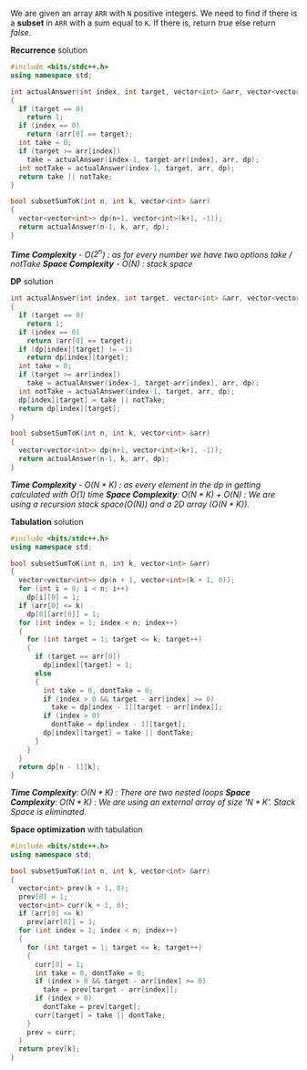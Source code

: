 We are given an array `ARR` with `N` positive integers. We need to find if there is a **subset** in `ARR` with a sum equal to `K`. If there is, return *true* else return *false*.


**Recurrence** solution
```cpp
#include <bits/stdc++.h>
using namespace std;

int actualAnswer(int index, int target, vector<int> &arr, vector<vector<int>> &dp)
{
  if (target == 0)
    return 1;
  if (index == 0)
    return (arr[0] == target);
  int take = 0;
  if (target >= arr[index])
    take = actualAnswer(index-1, target-arr[index], arr, dp);
  int notTake = actualAnswer(index-1, target, arr, dp);
  return take || notTake;
}

bool subsetSumToK(int n, int k, vector<int> &arr)
{
  vector<vector<int>> dp(n+1, vector<int>(k+1, -1));
  return actualAnswer(n-1, k, arr, dp);
}
```
***Time Complexity** - O($2^n$) : as for every number we have two options take / notTake*
***Space Complexity** - O($N$) : stack space*



**DP** solution
```cpp
int actualAnswer(int index, int target, vector<int> &arr, vector<vector<int>> &dp)
{
  if (target == 0)
    return 1;
  if (index == 0)
    return (arr[0] == target);
  if (dp[index][target] != -1)
    return dp[index][target];
  int take = 0;
  if (target >= arr[index])
    take = actualAnswer(index-1, target-arr[index], arr, dp);
  int notTake = actualAnswer(index-1, target, arr, dp);
  dp[index][target] = take || notTake;
  return dp[index][target];
}

bool subsetSumToK(int n, int k, vector<int> &arr)
{
  vector<vector<int>> dp(n+1, vector<int>(k+1, -1));
  return actualAnswer(n-1, k, arr, dp);
}
```
***Time Complexity** - O($N * K$) : as every element in the dp in getting calculated with O(1) time*
***Space Complexity**: O($N * K$) + O($N$) : We are using a recursion stack space(O(N)) and a 2D array (O($N * K$)).*




**Tabulation** solution
```cpp
#include <bits/stdc++.h>
using namespace std;

bool subsetSumToK(int n, int k, vector<int> &arr)
{
  vector<vector<int>> dp(n + 1, vector<int>(k + 1, 0));
  for (int i = 0; i < n; i++)
    dp[i][0] = 1;
  if (arr[0] <= k)
    dp[0][arr[0]] = 1;
  for (int index = 1; index < n; index++)
  {
    for (int target = 1; target <= k; target++)
    {
      if (target == arr[0])
        dp[index][target] = 1;
      else
      {
        int take = 0, dontTake = 0;
        if (index > 0 && target - arr[index] >= 0)
          take = dp[index - 1][target - arr[index]];
        if (index > 0)
          dontTake = dp[index - 1][target];
        dp[index][target] = take || dontTake;
      }
    }
  }
  return dp[n - 1][k];
}
```
***Time Complexity**: O($N * K$) : There are two nested loops
**Space Complexity**: O($N * K$) : We are using an external array of size ‘$N * K$’. Stack Space is eliminated.*



**Space optimization** with tabulation
```cpp
#include <bits/stdc++.h>
using namespace std;

bool subsetSumToK(int n, int k, vector<int> &arr)
{
  vector<int> prev(k + 1, 0);
  prev[0] = 1;
  vector<int> curr(k + 1, 0);
  if (arr[0] <= k)
    prev[arr[0]] = 1;
  for (int index = 1; index < n; index++)
  {
    for (int target = 1; target <= k; target++)
    {
      curr[0] = 1;
      int take = 0, dontTake = 0;
      if (index > 0 && target - arr[index] >= 0)
        take = prev[target - arr[index]];
      if (index > 0)
        dontTake = prev[target];
      curr[target] = take || dontTake;
    }
    prev = curr;
  }
  return prev[k];
}
```